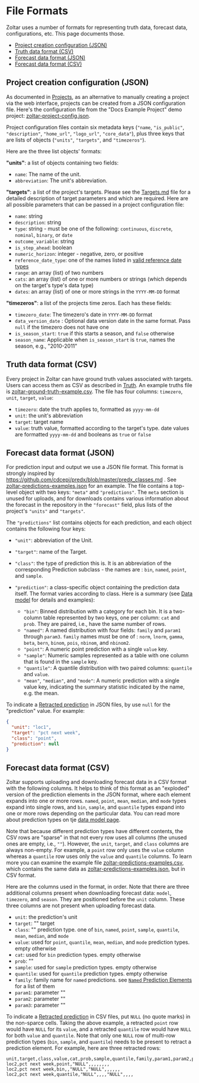 # File Formats

Zoltar uses a number of formats for representing truth data, forecast data, configurations, etc. This page documents those.

- [Project creation configuration (JSON)](#project-creation-configuration-json)
- [Truth data format (CSV)](#truth-data-format-csv)
- [Forecast data format (JSON)](#forecast-data-format-json)
- [Forecast data format (CSV)](#forecast-data-format-csv)


## Project creation configuration (JSON)

As documented in [Projects](Projects.md#to-create-a-project-via-a-configuration-file), as an alternative to manually creating a project via the web interface, projects can be created from a JSON configuration file. Here's the configuration file from the "Docs Example Project" demo project: [zoltar-project-config.json](https://github.com/reichlab/docs.zoltardata/blob/master/docs/zoltar-project-config.json).

Project configuration files contain six metadata keys (`"name`, `"is_public"`, `"description"`, `"home_url"`, `"logo_url"`, `"core_data"`), plus three keys that are lists of objects (`"units"`, `"targets"`, and `"timezeros"`).


Here are the three list objects' formats:

**"units"**: a list of objects containing two fields:

- `name`: The name of the unit.
- `abbreviation`: The unit's abbreviation.


**"targets"**: a list of the project's targets. Please see the [Targets.md](Targets.md) file for a detailed description of target parameters and which are required. Here are all possible parameters that can be passed in a project configuration file:

- `name`: string
- `description`: string
- `type`: string - must be one of the following: `continuous`, `discrete`, `nominal`, `binary`, or `date`
- `outcome_variable`: string
- `is_step_ahead`: boolean
- `numeric_horizon`: integer - negative, zero, or positive
- `reference_date_type`: one of the names listed in [valid reference date types](Targets.md#valid-reference-date-types)
- `range`: an array (list) of two numbers
- `cats`: an array (list) of one or more numbers or strings (which depends on the target's type's data type)
- `dates`: an array (list) of one or more strings in the `YYYY-MM-DD` format


**"timezeros"**: a list of the projects time zeros. Each has these fields:

- `timezero_date`: The timezero's date in `YYYY-MM-DD` format
- `data_version_date` : Optional data version date in the same format. Pass `null` if the timezero does not have one
- `is_season_start`: `true` if this starts a season, and `false` otherwise
- `season_name`: Applicable when `is_season_start` is `true`, names the season, e.g., "2010-2011"


## Truth data format (CSV)

Every project in Zoltar can have ground truth values associated with targets. Users can access them as CSV as described in [Truth](Truth.md). An example truths file is [zoltar-ground-truth-example.csv](https://github.com/reichlab/docs.zoltardata/blob/master/docs/zoltar-ground-truth-example.csv). The file has four columns: `timezero`, `unit`, `target`, `value`:

- `timezero`: date the truth applies to, formatted as `yyyy-mm-dd`
- `unit`: the unit's abbreviation
- `target`: target name
- `value`: truth value, formatted according to the target's type. date values are formatted `yyyy-mm-dd` and booleans as `true` or `false`
 

## Forecast data format (JSON)

For prediction input and output we use a JSON file format. This format is strongly inspired by https://github.com/cdcepi/predx/blob/master/predx_classes.md . See [zoltar-predictions-examples.json](https://github.com/reichlab/docs.zoltardata/blob/master/docs/zoltar-predictions-examples.json) for an example. The file contains a top-level object with two keys: `"meta"` and `"predictions"`. The `meta` section is unused for uploads, and for downloads contains various information about the forecast in the repository in the `"forecast"` field, plus lists of the project's `"units"` and `"targets"`.

The `"predictions"` list contains objects for each prediction, and each object contains the following four keys:

- `"unit"`: abbreviation of the Unit.
- `"target"`: name of the Target.
- `"class"`: the type of prediction this is. It is an abbreviation of the corresponding Prediction subclass - the names are : `bin`, `named`, `point`, and `sample`.
- `"prediction"`: a class-specific object containing the prediction data itself. The format varies according to class. Here is a summary (see [Data model](DataModel.md) for details and examples):

    - `"bin"`: Binned distribution with a category for each bin. It is a two-column table represented by two keys, one per column: `cat` and `prob`. They are paired, i.e., have the same number of rows.
    - `"named"`: A named distribution with four fields: `family` and `param1` through `param3`. `family` names must be one of : `norm`, `lnorm`, `gamma`, `beta`, `bern`, `binom`, `pois`, `nbinom`, and `nbinom2`.
    - `"point"`: A numeric point prediction with a single `value` key.
    - `"sample"`: Numeric samples represented as a table with one column that is found in the `sample` key.
    - `"quantile"`: A quantile distribution with two paired columns: `quantile` and `value`.
    - `"mean"`, `"median"`, and `"mode"`: A numeric prediction with a single value key, indicating the summary statistic indicated by the name, e.g. the mean.

To indicate a [Retracted prediction](ForecastVersions.md#retracted-predictions) in JSON files, by use `null` for the "prediction" value. For example:

```json
{
  "unit": "loc1",
  "target": "pct next week",
  "class": "point",
  "prediction": null
}
```


## Forecast data format (CSV)

Zoltar supports uploading and downloading forecast data in a CSV format with the following columns. It helps to think of this format as an "exploded" version of the prediction elements in the JSON format, where each element expands into one or more rows. `named`, `point`, `mean`, `median`, and `mode` types expand into single rows, and `bin`, `sample`, and `quantile` types expand into one or more rows depending on the particular data. You can read more about prediction types on tje [data model page](DataModel.md).

Note that because different prediction types have different contents, the CSV rows are "sparse" in that not every row uses all columns (the unused ones are empty, i.e., `""`). However, the `unit`, `target`, and `class` columns are always non-empty. For example, a `point` row only uses the `value` column whereas a `quantile` row uses only the `value` and `quantile` columns. To learn more you can examine the example file [zoltar-predictions-examples.csv](https://github.com/reichlab/docs.zoltardata/blob/master/docs/zoltar-predictions-examples.csv), which contains the same data as [zoltar-predictions-examples.json](https://github.com/reichlab/docs.zoltardata/blob/master/docs/zoltar-predictions-examples.json), but in CSV format.

Here are the columns used in the format, in order. Note that there are three additional columns present when downloading forecast data: `model`, `timezero`, and `season`. They are positioned before the `unit` column. These three columns are not present when uploading forecast data.

- `unit`: the prediction's unit
- `target`: "" target
- `class`: "" prediction type. one of `bin`, `named`, `point`, `sample`, `quantile`, `mean`, `median`, and `mode`
- `value`: used for `point`, `quantile`, `mean`, `median`, and `mode` prediction types. empty otherwise
- `cat`: used for `bin` prediction types. empty otherwise
- `prob`: ""
- `sample`: used for `sample` prediction types. empty otherwise
- `quantile`: used for `quantile` prediction types. empty otherwise
- `family`: family name for `named` predictions. see [`Named` Prediction Elements](Validation.md#named-prediction-elements) for a list of them
- `param1`: parameter ""
- `param2`: parameter ""
- `param3`: parameter ""

To indicate a [Retracted prediction](ForecastVersions.md#retracted-predictions) in CSV files, put `NULL` (no quote marks) in the non-sparce cells. Taking the above example, a retracted `point` row would have `NULL` for its `value`, and a retracted `quantile` row would have `NULL` for both `value` and `quantile`. Note that only one `NULL` row of multi-row prediction types (`bin`, `sample`, and `quantile`) needs to be present to retract a prediction element. For example, here are three retracted rows:

```csv
unit,target,class,value,cat,prob,sample,quantile,family,param1,param2,param3
loc2,pct next week,point,"NULL",,,,,,,,
loc2,pct next week,bin,,"NULL","NULL",,,,,,
loc2,pct next week,quantile,"NULL",,,,"NULL",,,,
```
